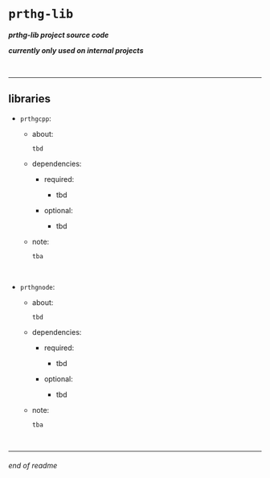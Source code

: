 # `prthg-lib`

__*prthg-lib project source code*__

__*currently only used on internal projects*__

<br>

---

## libraries

- `prthgcpp`:

    - about:
        ```
        tbd
        ```
    
    - dependencies:
        - required:
            - tbd

        - optional:
            - tbd

    - note:
        ```
        tba
        ```

<br>

- `prthgnode`:

    - about:
        ```
        tbd
        ```
    
    - dependencies:
        - required:
            - tbd

        - optional:
            - tbd

    - note:
        ```
        tba
        ```

<br>

---

###### end of readme